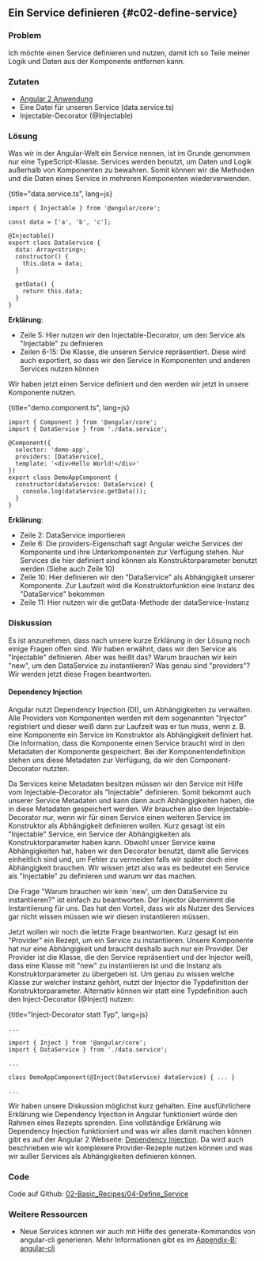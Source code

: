 ## Ein Service definieren {#c02-define-service}

### Problem

Ich möchte einen Service definieren und nutzen, damit ich so Teile meiner Logik und Daten aus der Komponente entfernen kann.

### Zutaten
* [Angular 2 Anwendung](#c02-angular-app)
* Eine Datei für unseren Service (data.service.ts)
* Injectable-Decorator (@Injectable)

### Lösung

Was wir in der Angular-Welt ein Service nennen, ist im Grunde genommen nur eine TypeScript-Klasse.
Services werden benutzt, um Daten und Logik außerhalb von Komponenten zu bewahren.
Somit können wir die Methoden und die Daten eines Service in mehreren Komponenten wiederverwenden.

{title="data.service.ts", lang=js}
```
import { Injectable } from '@angular/core';

const data = ['a', 'b', 'c'];

@Injectable()
export class DataService {
  data: Array<string>;
  constructor() {
    this.data = data;
  }

  getData() {
    return this.data;
  }
}
```

__Erklärung__:

* Zeile 5: Hier nutzen wir den Injectable-Decorator, um den Service als "Injectable" zu definieren
* Zeilen 6-15: Die Klasse, die unseren Service repräsentiert. Diese wird auch exportiert, so dass wir den Service in Komponenten und anderen Services nutzen können


Wir haben jetzt einen Service definiert und den werden wir jetzt in unsere Komponente nutzen.

{title="demo.component.ts", lang=js}
```
import { Component } from '@angular/core';
import { DataService } from './data.service';

@Component({
  selector: 'demo-app',
  providers: [DataService],
  template: '<div>Hello World!</div>'
})
export class DemoAppComponent {
  constructor(dataService: DataService) {
    console.log(dataService.getData());
  }
}
```

__Erklärung__:

* Zeile 2: DataService importieren
* Zeile 6: Die providers-Eigenschaft sagt Angular welche Services der Komponente und ihre Unterkomponenten zur Verfügung stehen. Nur Services die hier definiert sind können als Konstruktorparameter benutzt werden (Siehe auch Zeile 10)
* Zeile 10: Hier definieren wir den "DataService" als Abhängigkeit unserer Komponente. Zur Laufzeit wird die Konstruktorfunktion eine Instanz des "DataService" bekommen
* Zeile 11: Hier nutzen wir die getData-Methode der dataService-Instanz

### Diskussion

Es ist anzunehmen, dass nach unsere kurze Erklärung in der Lösung noch einige Fragen offen sind.
Wir haben erwähnt, dass wir den Service als "Injectable" definieren.
Aber was heißt das?
Warum brauchen wir kein "new", um den DataService zu instantiieren?
Was genau sind "providers"?
Wir werden jetzt diese Fragen beantworten.

#### Dependency Injection

Angular nutzt Dependency Injection (DI), um Abhängigkeiten zu verwalten.
Alle Providers von Komponenten werden mit dem sogenannten "Injector" registriert und dieser weiß dann zur Laufzeit was er tun muss, wenn z. B. eine Komponente ein Service im Konstruktor als Abhängigkeit definiert hat.
Die Information, dass die Komponente einen Service braucht wird in den Metadaten der Komponente gespeichert.
Bei der Komponentendefinition stehen uns diese Metadaten zur Verfügung, da wir den Component-Decorator nutzten.

Da Services keine Metadaten besitzen müssen wir den Service mit Hilfe vom Injectable-Decorator als "Injectable" definieren.
Somit bekommt auch unserer Service Metadaten und kann dann auch Abhängigkeiten haben, die in diese Metadaten gespeichert werden.
Wir brauchen also den Injectable-Decorator nur, wenn wir für einen Service einen weiteren Service im Konstruktor als Abhängigkeit definieren wollen.
Kurz gesagt ist ein "Injectable" Service, ein Service der Abhängigkeiten als Konstruktorparameter haben kann.
Obwohl unser Service keine Abhängigkeiten hat, haben wir den Decorator benutzt, damit alle Services einheitlich sind und, um Fehler zu vermeiden falls wir später doch eine Abhängigkeit brauchen.
Wir wissen jetzt also was es bedeutet ein Service als "Injectable" zu definieren und warum wir das machen.

Die Frage "Warum brauchen wir kein 'new', um den DataService zu instantiieren?" ist einfach zu beantworten.
Der Injector übernimmt die Instantiierung für uns.
Das hat den Vorteil, dass wir als Nutzer des Services gar nicht wissen müssen wie wir diesen instantiieren müssen.

Jetzt wollen wir noch die letzte Frage beantworten.
Kurz gesagt ist ein "Provider" ein Rezept, um ein Service zu instantiieren.
Unsere Komponente hat nur eine Abhängigkeit und braucht deshalb auch nur ein Provider.
Der Provider ist die Klasse, die den Service repräsentiert und der Injector weiß, dass eine Klasse mit "new" zu instantiieren ist und die Instanz als Konstruktorparameter zu übergeben ist.
Um genau zu wissen welche Klasse zur welcher Instanz gehört, nutzt der Injector die Typdefinition der Konstruktorparameter.
Alternativ können wir statt eine Typdefinition auch den Inject-Decorator (@Inject) nutzen:

{title="Inject-Decorator statt Typ", lang=js}
```
...

import { Inject } from '@angular/core';
import { DataService } from './data.service';

...

class DemoAppComponent(@Inject(DataService) dataService) { ... }

...
```

Wir haben unsere Diskussion möglichst kurz gehalten.
Eine ausführlichere Erklärung wie Dependency Injection in Angular funktioniert würde den Rahmen eines Rezepts sprenden.
Eine vollständige Erklärung wie Dependency Injection funktioniert und was wir alles damit machen können gibt es auf der Angular 2 Webseite: [Dependency Injection](https://angular.io/docs/ts/latest/guide/dependency-injection.html).
Da wird auch beschrieben wie wir komplexere Provider-Rezepte nutzen können und was wir außer Services als Abhängigkeiten definieren können.

### Code

Code auf Github: [02-Basic\_Recipes/04-Define\_Service](https://github.com/jsperts/angular2_kochbuch_code/tree/master/02-Basic_Recipes/04-Define_Service)

### Weitere Ressourcen

* Neue Services können wir auch mit Hilfe des generate-Kommandos von angular-cli generieren. Mehr Informationen gibt es im [Appendix-B: angular-cli](#appendix-b)


